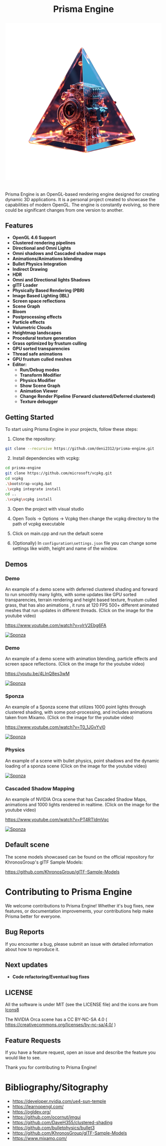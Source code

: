 <p>
<h1 align="center">
Prisma Engine
</p>
<center>
    <img src="https://github.com/deni2312/prisma-engine/blob/main/bin/images/prism.png" alt="DamagedHelmet">
</center>

## 
Prisma Engine is an OpenGL-based rendering engine designed for creating dynamic 3D applications. It is a personal project created to showcase the capabilities of modern OpenGL. The engine is constantly evolving, so there could be significant changes from one version to another.

## Features

- **OpenGL 4.6 Support**
- **Clustered rendering pipelines**
- **Directional and Omni Lights**
- **Omni shadows and Cascaded shadow maps**
- **Animations/Animations blending**
- **Bullet Physics Integration**
- **Indirect Drawing**
- **HDR**
- **Omni and Directional lights Shadows**
- **glTF Loader**
- **Physically Based Rendering (PBR)** 
- **Image Based Lighting (IBL)**
- **Screen space reflections**
- **Scene Graph**
- **Bloom**
- **Postprocessing effects**
- **Particle effects**
- **Volumetric Clouds**
- **Heightmap landscapes**
- **Procedural texture generation**
- **Grass optimized by frustum culling**
- **GPU sorted transparencies**
- **Thread safe animations**
- **GPU frustum culled meshes**
- **Editor:**
    - **Run/Debug modes**
    - **Transform Modifier**
    - **Physics Modifier**
    - **Show Scene Graph**
    - **Animation Viewer**
    - **Change Render Pipeline (Forward clustered/Deferred clustered)**
    - **Texture debugger**


## Getting Started

To start using Prisma Engine in your projects, follow these steps:

1. Clone the repository:
```bash
git clone --recursive https://github.com/deni2312/prisma-engine.git
```
2. Install dependencies with vcpkg:
```bash
cd prisma-engine
git clone https://github.com/microsoft/vcpkg.git
cd vcpkg
.\bootstrap-vcpkg.bat
.\vcpkg integrate install
cd ..
.\vcpkg\vcpkg install
  ```
3. Open the project with visual studio

4. Open Tools -> Options -> Vcpkg then change the vcpkg directory to the path of vcpkg executable

5. Click on main.cpp and run the default scene

6. (Optionally) In  `configuration\settings.json` file you can change some settings like width, height and name of the window.

## Demos

### Demo


An example of a demo scene with deferred clustered shading and forward to run smoothly many lights, with some updates like GPU sorted transparencies, terrain rendering and height based texture, frustum culled grass, that has also animations , it runs at 120 FPS 500+ different animated meshes that run updates in different threads. (Click on the image for the youtube video)

https://www.youtube.com/watch?v=ylrV2Ebg6FA

[![Sponza](https://img.youtube.com/vi/ylrV2Ebg6FA/0.jpg)](https://youtu.be/ylrV2Ebg6FA?si=CkqPa_8tHgQe89RT)

### Demo


An example of a demo scene with animation blending, particle effects and screen space reflections. (Click on the image for the youtube video)

https://youtu.be/4LInQ8es3wM

[![Sponza](https://img.youtube.com/vi/4LInQ8es3wM/0.jpg)](https://youtu.be/4LInQ8es3wM)


### Sponza


An example of a Sponza scene that utilizes 1000 point lights through clustered shading, with some post-processing, and includes animations taken from Mixamo. (Click on the image for the youtube video)

https://www.youtube.com/watch?v=T0_1JGvYyl0

[![Sponza](https://img.youtube.com/vi/T0_1JGvYyl0/0.jpg)](https://www.youtube.com/watch?v=T0_1JGvYyl0)

### Physics

An example of a scene with bullet physics, point shadows and the dynamic loading of a sponza scene (Click on the image for the youtube video)

[![Sponza](https://img.youtube.com/vi/W6aWU5asums/0.jpg)](https://www.youtube.com/watch?v=W6aWU5asums)


### Cascaded Shadow Mapping


An example of NVIDIA Orca scene that has Cascaded Shadow Maps, animations and 1000 lights rendered in realtime. (Click on the image for the youtube video)

https://www.youtube.com/watch?v=PT4RTldmVqc

[![Sponza](https://img.youtube.com/vi/PT4RTldmVqc/0.jpg)](https://www.youtube.com/watch?v=PT4RTldmVqc)



## Default scene

The scene models showcased can be found on the official repository for KhronosGroup's glTF Sample Models:

https://github.com/KhronosGroup/glTF-Sample-Models

# Contributing to Prisma Engine

We welcome contributions to Prisma Engine! Whether it's bug fixes, new features, or documentation improvements, your contributions help make Prisma better for everyone.

## Bug Reports

If you encounter a bug, please submit an issue with detailed information about how to reproduce it.

## Next updates

- **Code refactoring/Eventual bug fixes**

## LICENSE

All the software is under MIT (see the LICENSE file) and the icons are from <a target="_blank" href="https://icons8.com">Icons8</a>

The NVIDIA Orca scene has a  CC BY-NC-SA 4.0 ( https://creativecommons.org/licenses/by-nc-sa/4.0/ )

## Feature Requests

If you have a feature request, open an issue and describe the feature you would like to see.

Thank you for contributing to Prisma Engine!

# Bibliography/Sitography


- https://developer.nvidia.com/ue4-sun-temple
- https://learnopengl.com/
- https://ogldev.org/
- https://github.com/ocornut/imgui
- https://github.com/DaveH355/clustered-shading
- https://github.com/bulletphysics/bullet3
- https://github.com/KhronosGroup/glTF-Sample-Models
- https://www.mixamo.com/





